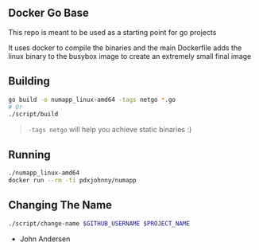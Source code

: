 Docker Go Base
---

This repo is meant to be used as a starting point for go projects

It uses docker to compile the binaries and the main Dockerfile adds the linux
binary to the busybox image to create an extremely small final image

Building
---

```bash
go build -o numapp_linux-amd64 -tags netgo *.go
# Or
./script/build
```
> `-tags netgo` will help you achieve static binaries :)

Running
---

```bash
./numapp_linux-amd64
docker run --rm -ti pdxjohnny/numapp
```

Changing The Name
---

```bash
./script/change-name $GITHUB_USERNAME $PROJECT_NAME
```


- John Andersen
